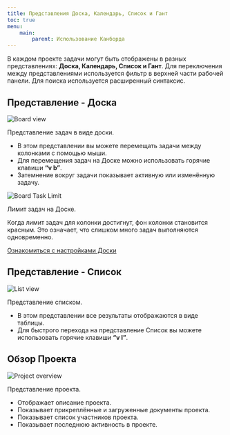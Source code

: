 ```yaml
---
title: Представления Доска, Календарь, Список и Гант
toc: true
menu:
    main:
        parent: Использование Канборда
---
```


В каждом проекте задачи могут быть отображены в разных представлениях: **Доска, Календарь, Список и Гант**. Для переключения между представлениями используется фильтр в верхней части рабочей панели. Для поиска используется расширенный синтаксис.

Представление - Доска
---------------------

![Board view](/images/v1/board-view.png)

Представление задач в виде доски.

-   В этом представлении вы можете перемещать задачи между колонками с помощью мыши.
-   Для перемещения задач на Доске можно использовать горячие клавиши **“v b”**.
-   Затемнение вокруг задачи показывает активную или изменённую задачу.

![Board Task Limit](/images/v1/board-task-limit.png)

Лимит задач на Доске.

Когда лимит задач для колонки достигнут, фон колонки становится красным. Это означает, что слишком много задач выполняются одновременно.

[Ознакомиться с настройками Доски](board-configuration.markdown)

Представление - Список
----------------------

![List view](/images/v1/list-view.png)

Представление списком.

-   В этом представлении все результаты отображаются в виде таблицы.
-   Для быстрого перехода на представление Список вы можете использовать горячие клавиши **“v l”**.

Обзор Проекта
-------------

![Project overview](/images/v1/project-view.png)

Представление проекта.

-   Отображает описание проекта.
-   Показывает прикреплённые и загруженные документы проекта.
-   Показывает список участников проекта.
-   Показывает последнюю активность в проекте.
